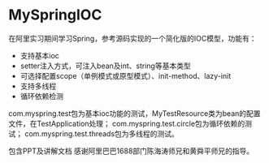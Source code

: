 # MySpringIOC
在阿里实习期间学习Spring，参考源码实现的一个简化版的IOC模型，功能有：
 * 支持基本ioc
 * setter注入方式，可注入bean及int、string等基本类型
 * 可选择配置scope（单例模式或原型模式）、init-method、lazy-init
 * 支持多线程
 * 循环依赖检测
 
com.myspring.test包为基本ioc功能的测试，MyTestResource类为bean的配置文件，在TestApplication处理；
com.myspring.test.circle包为循环依赖的测试；
com.myspring.test.threads包为多线程的测试。
 
包含PPT及讲解文档
感谢阿里巴巴1688部门陈海涛师兄和黄舜平师兄的指导。

